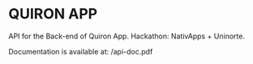 # QUIRON APP

API for the Back-end of Quiron App. Hackathon: NativApps + Uninorte.

Documentation is available at: /api-doc.pdf
